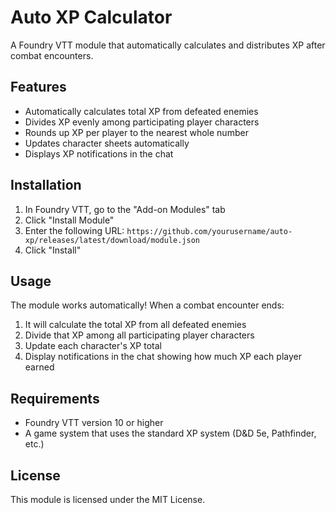 # Auto XP Calculator

A Foundry VTT module that automatically calculates and distributes XP after combat encounters.

## Features

- Automatically calculates total XP from defeated enemies
- Divides XP evenly among participating player characters
- Rounds up XP per player to the nearest whole number
- Updates character sheets automatically
- Displays XP notifications in the chat

## Installation

1. In Foundry VTT, go to the "Add-on Modules" tab
2. Click "Install Module"
3. Enter the following URL: `https://github.com/yourusername/auto-xp/releases/latest/download/module.json`
4. Click "Install"

## Usage

The module works automatically! When a combat encounter ends:
1. It will calculate the total XP from all defeated enemies
2. Divide that XP among all participating player characters
3. Update each character's XP total
4. Display notifications in the chat showing how much XP each player earned

## Requirements

- Foundry VTT version 10 or higher
- A game system that uses the standard XP system (D&D 5e, Pathfinder, etc.)

## License

This module is licensed under the MIT License.
